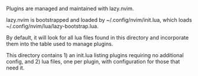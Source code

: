 Plugins are managed and maintained with lazy.nvim.

lazy.nvim is bootstrapped and loaded by ~/.config/nvim/init.lua, which loads ~/.config/nvim/lua/lazy-bootstrap.lua.

By default, it will look for all lua files found in this directory and
incorporate them into the table used to manage plugins.

This directory contains 1) an init.lua listing plugins requiring no additional
config, and 2) lua files, one per plugin, with configuration for those that
need it.
